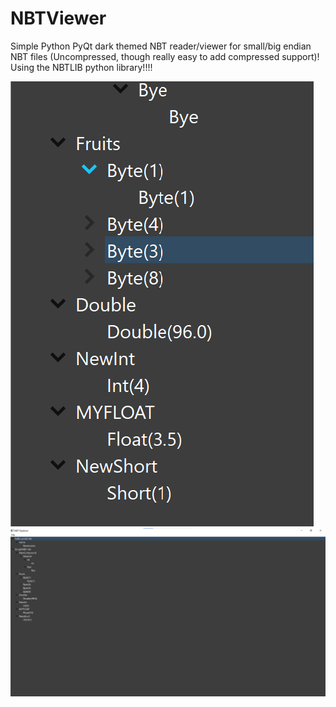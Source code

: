 # NBTViewer
Simple Python PyQt dark themed NBT reader/viewer for small/big endian NBT files (Uncompressed, though really easy to add compressed support)! Using the NBTLIB python library!!!!

![Img1](Screenshot_2023-01-28_084702.png "Small Display")
![Img2](Screenshot_2023-01-28_084622.png "Big Display")
